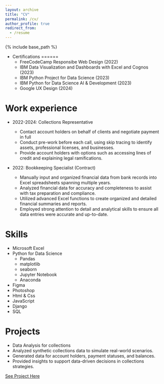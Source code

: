 ```yaml
---
layout: archive
title: "CV"
permalink: /cv/
author_profile: true
redirect_from:
  - /resume
---
```


{% include base_path %}

* Certifications
======
  * FreeCodeCamp Responsibe Web Design (2022)
  * IBM Data Visualization and Dashboards with Excel and Cognos (2023)
  * IBM Python Project for Data Science (2023)
  * IBM Python for Data Science AI & Development (2023)
  * Google UX Design (2024)

Work experience
======
* 2022-2024: Collections Representative
  * Contact account holders on behalf of clients and negotiate payment in full
  * Conduct pre-work before each call, using skip tracing to identify assets, professional licenses, and
businesses.
  * Provide account holders with options such as accessing lines of credit and explaining legal ramifications.

* 2022: Bookkeeping Specialist (Contract)
  * Manually input and organized financial data from bank records into Excel spreadsheets spanning multiple years.
  * Analyzed financial data for accuracy and completeness to assist with tax preparation and compliance.
  * Utilized advanced Excel functions to create organized and detailed financial summaries and reports.
  * Employed strong attention to detail and analytical skills to ensure all data entries were accurate and up-to-date.
  
Skills
======
* Microsoft Excel
* Python for Data Science 
  * Pandas
  * matplotlib
  * seaborn
  * Jupyter Notebook
  * Anaconda
* Figma
* Photoshop
* Html & Css
* JavaScript
* Django
* SQL

Projects
======
* Data Analysis for collections
 * Analyzed synthetic collections data to simulate real-world scenarios.
 * Generated data for account holders, payment statuses, and balances.
 * Provided insights to support data-driven decisions in collections strategies.

[See Project Here](https://github.com/nglblack/CollectionsDataanalysismock/blob/f18d5aec5a62036e53a5326c3b5baf4c6f98c21e/Mock_data_collections.ipynb)
